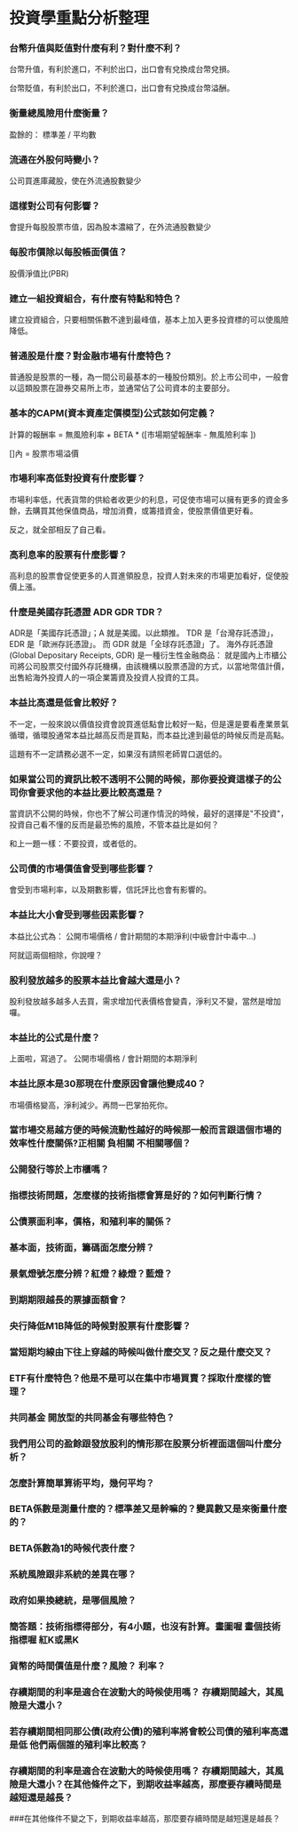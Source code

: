 # 投資學重點分析整理

### 台幣升值與貶值對什麼有利？對什麼不利？

台幣升值，有利於進口，不利於出口，出口會有兌換成台幣兌損。

台幣貶值，有利於出口，不利於進口，出口會有兌換成台幣溢酬。


### 衡量總風險用什麼衡量？

盈餘的： 標準差 / 平均數

### 流通在外股何時變小？

公司買進庫藏股，使在外流通股數變少

### 這樣對公司有何影響？

會提升每股股票市值，因為股本濃縮了，在外流通股數變少

### 每股市價除以每股帳面價值？

股價淨值比(PBR)

### 建立一組投資組合，有什麼有特點和特色？

建立投資組合，只要相關係數不達到最峰值，基本上加入更多投資標的可以使風險降低。

### 普通股是什麼？對金融市場有什麼特色？

普通股是股票的一種，為一間公司最基本的一種股份類別。於上市公司中，一般會以這類股票在證券交易所上市，並通常佔了公司資本的主要部分。

### 基本的CAPM(資本資產定價模型)公式該如何定義？

計算的報酬率 = 無風險利率 + BETA * ([市場期望報酬率 -  無風險利率 ])

[]內 = 股票市場溢價

### 市場利率高低對投資有什麼影響？

市場利率低，代表貨幣的供給者收更少的利息，可促使市場可以擁有更多的資金多餘，去購買其他保值商品，增加消費，或籌措資金，使股票價值更好看。

反之，就全部相反了自己看。

### 高利息率的股票有什麼影響？

高利息的股票會促使更多的人買進領股息，投資人對未來的市場更加看好，促使股價上漲。

### 什麼是美國存託憑證 ADR GDR TDR？


ADR是「美國存託憑證」；A 就是美國。以此類推。
TDR 是「台灣存託憑證」，EDR 是「歐洲存託憑證」。
而 GDR 就是「全球存託憑證」了。
海外存託憑證 (Global Depositary Receipts, GDR) 是一種衍生性金融商品：
就是國內上市櫃公司將公司股票交付國外存託機構，由該機構以股票憑證的方式，以當地幣值計價，出售給海外投資人的一項企業籌資及投資人投資的工具。

### 本益比高還是低會比較好？

不一定，一般來說以價值投資會說買進低點會比較好一點，但是還是要看產業景氣循環，循環股通常本益比越高反而是買點，而本益比達到最低的時候反而是高點。

這題有不一定請務必選不一定，如果沒有請照老師胃口選低的。

### 如果當公司的資訊比較不透明不公開的時候，那你要投資這樣子的公司你會要求他的本益比要比較高還是？

當資訊不公開的時候，你也不了解公司運作情況的時候，最好的選擇是"不投資"，投資自己看不懂的反而是最恐怖的風險，不管本益比是如何？

和上一題一樣：不要投資，或者低的。

### 公司債的市場價值會受到哪些影響？

會受到市場利率，以及期數影響，信託評比也會有影響的。

### 本益比大小會受到哪些因素影響？

本益比公式為：   公開市場價格 / 會計期間的本期淨利(中級會計中毒中...)

阿就這兩個相除，你說哩？


### 股利發放越多的股票本益比會越大還是小？

股利發放越多越多人去買，需求增加代表價格會變貴，淨利又不變，當然是增加囉。

### 本益比的公式是什麼？

上面啦，寫過了。 公開市場價格 / 會計期間的本期淨利

### 本益比原本是30那現在什麼原因會讓他變成40？

市場價格變高，淨利減少。再問一巴掌拍死你。


### 當市場交易越方便的時候流動性越好的時候那一般而言跟這個市場的效率性什麼關係?正相關 負相關 不相關哪個？

### 公開發行等於上市櫃嗎？

### 指標技術問題，怎麼樣的技術指標會算是好的？如何判斷行情？

### 公債票面利率，價格，和殖利率的關係？

### 基本面，技術面，籌碼面怎麼分辨？

### 景氣燈號怎麼分辨？紅燈？綠燈？藍燈？

### 到期期限越長的票據面額會？

### 央行降低M1B降低的時候對股票有什麼影響？

### 當短期均線由下往上穿越的時候叫做什麼交叉？反之是什麼交叉？

### ETF有什麼特色？他是不是可以在集中市場買賣？採取什麼樣的管理？

### 共同基金 開放型的共同基金有哪些特色？

### 我們用公司的盈餘跟發放股利的情形那在股票分析裡面這個叫什麼分析？

### 怎麼計算簡單算術平均，幾何平均？

### BETA係數是測量什麼的？標準差又是幹嘛的？變異數又是來衡量什麼的？

### BETA係數為1的時候代表什麼？

### 系統風險跟非系統的差異在哪？

### 政府如果換總統，是哪個風險？

### 簡答題：技術指標得部分，有4小題，也沒有計算。畫圖喔 畫個技術指標喔 紅K或黑K

### 貨幣的時間價值是什麼？風險？ 利率？

### 存續期間的利率是適合在波動大的時候使用嗎？ 存續期間越大，其風險是大還小？

### 若存續期間相同那公債(政府公債)的殖利率將會較公司債的殖利率高還是低 他們兩個誰的殖利率比較高？

### 存續期間的利率是適合在波動大的時候使用嗎？ 存續期間越大，其風險是大還小？在其他條件之下，到期收益率越高，那麼要存續時間是越短還是越長？

###在其他條件不變之下，到期收益率越高，那麼要存續時間是越短還是越長？
